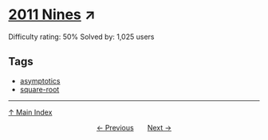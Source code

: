 # [2011 Nines](https://projecteuler.net/problem=318) ↗️

Difficulty rating: 50%
Solved by: 1,025 users
## Tags

- [asymptotics](../tags/asymptotics.md)
- [square-root](../tags/square-root.md)



---

[↑ Main Index](../README.md)


<div align=center><a href='317.md'>← Previous</a> &nbsp;&nbsp; &nbsp;&nbsp;  <a href='319.md'>Next →</a></div>
